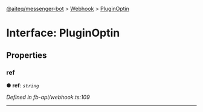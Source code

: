 [@aiteq/messenger-bot](../README.md) > [Webhook](../modules/webhook.md) > [PluginOptin](../interfaces/webhook.pluginoptin.md)



# Interface: PluginOptin


## Properties
<a id="ref"></a>

###  ref

**●  ref**:  *`string`* 

*Defined in fb-api/webhook.ts:109*





___


